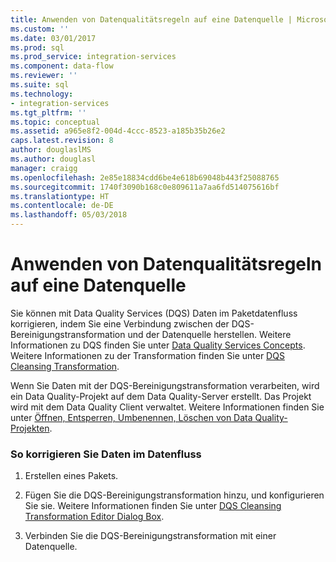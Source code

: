 ```yaml
---
title: Anwenden von Datenqualitätsregeln auf eine Datenquelle | Microsoft-Dokumentation
ms.custom: ''
ms.date: 03/01/2017
ms.prod: sql
ms.prod_service: integration-services
ms.component: data-flow
ms.reviewer: ''
ms.suite: sql
ms.technology:
- integration-services
ms.tgt_pltfrm: ''
ms.topic: conceptual
ms.assetid: a965e8f2-004d-4ccc-8523-a185b35b26e2
caps.latest.revision: 8
author: douglaslMS
ms.author: douglasl
manager: craigg
ms.openlocfilehash: 2e85e18834cdd6be4e618b69048b443f25088765
ms.sourcegitcommit: 1740f3090b168c0e809611a7aa6fd514075616bf
ms.translationtype: HT
ms.contentlocale: de-DE
ms.lasthandoff: 05/03/2018
---
```

# <a name="apply-data-quality-rules-to-data-source"></a>Anwenden von Datenqualitätsregeln auf eine Datenquelle
  Sie können mit Data Quality Services (DQS) Daten im Paketdatenfluss korrigieren, indem Sie eine Verbindung zwischen der DQS-Bereinigungstransformation und der Datenquelle herstellen. Weitere Informationen zu DQS finden Sie unter [Data Quality Services Concepts](../../../data-quality-services/data-quality-services-concepts.md). Weitere Informationen zu der Transformation finden Sie unter [DQS Cleansing Transformation](../../../integration-services/data-flow/transformations/dqs-cleansing-transformation.md).  
  
 Wenn Sie Daten mit der DQS-Bereinigungstransformation verarbeiten, wird ein Data Quality-Projekt auf dem Data Quality-Server erstellt. Das Projekt wird mit dem Data Quality Client verwaltet. Weitere Informationen finden Sie unter [Öffnen, Entsperren, Umbenennen, Löschen von Data Quality-Projekten](../../../data-quality-services/open-unlock-rename-and-delete-a-data-quality-project.md).  
  
### <a name="to-correct-data-in-the-data-flow"></a>So korrigieren Sie Daten im Datenfluss  
  
1.  Erstellen eines Pakets.  
  
2.  Fügen Sie die DQS-Bereinigungstransformation hinzu, und konfigurieren Sie sie. Weitere Informationen finden Sie unter [DQS Cleansing Transformation Editor Dialog Box](../../../integration-services/data-flow/transformations/dqs-cleansing-transformation-editor-dialog-box.md).  
  
3.  Verbinden Sie die DQS-Bereinigungstransformation mit einer Datenquelle.  
  
  
